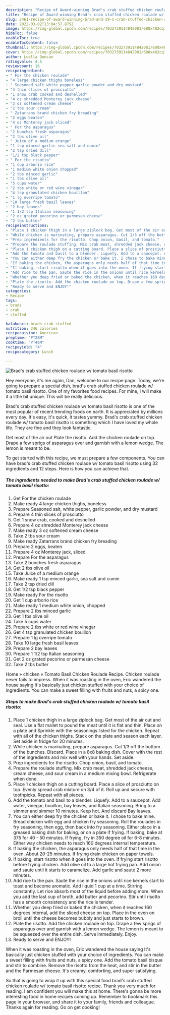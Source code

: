 ```yaml
---
description: "Recipe of Award-winning Brad's crab stuffed chicken roulade w/ tomato basil risotto"
title: "Recipe of Award-winning Brad's crab stuffed chicken roulade w/ tomato basil risotto"
slug: 2461-recipe-of-award-winning-brad-and-39-s-crab-stuffed-chicken-roulade-w-tomato-basil-risotto
date: 2022-03-02T13:04:57.879Z
image: https://img-global.cpcdn.com/recipes/7032739114842081/680x482cq70/brads-crab-stuffed-chicken-roulade-w-tomato-basil-risotto-recipe-main-photo.jpg
hideToc: false
enableToc: true
enableTocContent: false
thumbnail: https://img-global.cpcdn.com/recipes/7032739114842081/680x482cq70/brads-crab-stuffed-chicken-roulade-w-tomato-basil-risotto-recipe-main-photo.jpg
cover: https://img-global.cpcdn.com/recipes/7032739114842081/680x482cq70/brads-crab-stuffed-chicken-roulade-w-tomato-basil-risotto-recipe-main-photo.jpg
author: Luella Duncan
ratingvalue: 4.5
reviewcount: 16
recipeingredient:
- " For the chicken roulade"
- "4 large chicken thighs boneless"
- " Seasoned salt white pepper garlic powder and dry mustard"
- "4 thin slices of prosciutto"
- "1 snow crab cooked and deshelled"
- "4 oz shredded Monterey jack cheese"
- "3 oz softened cream cheese"
- "2 tbs sour cream"
- " Zatarrans brand chicken fry breading"
- "2 eggs beaten"
- "4 oz Monterey jack sliced"
- " For the asparagus"
- "2 bunches fresh asparagus"
- "2 tbs olive oil"
- " Juice of a medium orange"
- "1 tsp minced garlic sea salt and cumin"
- "2 tsp dried dill"
- "1/2 tsp black pepper"
- " For the risotto"
- "1 cup arborio rice"
- "1 medium white onion chopped"
- "2 tbs minced garlic"
- "1 tbs olive oil"
- "5 cups water"
- "2 tbs white or red wine vinegar"
- "4 tsp granulated chicken bouillon"
- "1 lg overripe tomato"
- "10 large fresh basil leaves"
- "2 bay leaves"
- "1 1/2 tsp Italian seasoning"
- "2 oz grated pecorino or parmesan cheese"
- "2 tbs butter"
recipeinstructions:
- "Place 1 chicken thigh in a large ziplock bag. Get most of the air out and seal. Use a flat mallet to pound the meat until it is flat and thin. Place on a plate and Sprinkle with the seasonings listed for the chicken. Repeat with all of the chicken thighs. Stack on the plate and season each layer. Set aside in fridge for 20 minutes."
- "While chicken is marinating, prepare asparagus. Cut 1/3 off the bottom of the bunches. Discard. Place in a 8x8 baking dish. Cover with the rest of the ingredients and mix well with your hands. Set aside."
- "Prep ingredients for the risotto. Chop onion, basil, and tomato."
- "Prepare the roulade stuffing. Mix crab meat, shredded jack cheese, cream cheese, and sour cream in a medium mixing bowl. Refrigerate when done."
- "Place 1 chicken thigh on a cutting board. Place a slice of prosciutto on top. Evenly spread crab mixture on 3/4 of it. Roll up and secure with toothpicks. Repeat with all pieces."
- "Add the tomato and basil to a blender. Liquefy. Add to a saucepot. Add water, vinegar, bouillon, bay leaves, and Italian seasoning. Bring to a simmer and simmer 10 minutes. Keep hot. And discard Bay leaves."
- "You can either deep fry the chicken or bake it. I chose to bake mine. Bread chicken with egg and chicken fry seasoning. Roll the roulades in fry seasoning, then egg, then back into fry seasoning. Either place in a greased baking dish for baking, or on a plate if frying. If baking, bake at 375 for 40 - 50 minutes. If frying, fry in 350 degree oil for 6-8 minutes. Either way chicken needs to reach 160 degrees internal temperature."
- "If baking the chicken, the asparagus only needs half of that time in the oven. About 20-25 minutes. If frying drain chicken on paper towels."
- "If baking, start risotto when it goes into the oven. If frying start risotto before frying chicken. Add olive oil to a large hot frying pan. Add onion and saute until it starts to caramelize. Add garlic and saute 2 more minutes."
- "Add rice to the pan. Saute the rice in the onions until rice kernels start to toast and become aromatic. Add liquid 1 cup at a time. Stirring constantly. Let rice absorb most of the liquid before adding more. When you add the last cup of broth, add butter and pecorino. Stir until risotto has a smooth consistency and the rice is tender."
- "Whether you deep fried or baked the chicken, when it reaches 160 degrees internal, add the sliced cheese on top. Place in the oven on broil until the cheese becomes bubbly and just starts to brown."
- "Plate the risotto. Add the chicken roulade on top. Drape a few sprigs of asparagus over and garnish with a lemon wedge. The lemon is meant to be squeezed over the entire dish. Serve immediately. Enjoy."
- "Ready to serve and ENJOY!"
categories:
- Recipe
tags:
- brads
- crab
- stuffed

katakunci: brads crab stuffed 
nutrition: 246 calories
recipecuisine: American
preptime: "PT28M"
cooktime: "PT46M"
recipeyield: "4"
recipecategory: Lunch

---
```



![Brad&#39;s crab stuffed chicken roulade w/ tomato basil risotto](https://img-global.cpcdn.com/recipes/7032739114842081/680x482cq70/brads-crab-stuffed-chicken-roulade-w-tomato-basil-risotto-recipe-main-photo.jpg)

Hey everyone, it's me again, Dan, welcome to our recipe page. Today, we're going to prepare a special dish, brad&#39;s crab stuffed chicken roulade w/ tomato basil risotto. One of my favorites food recipes. For mine, I will make it a little bit unique. This will be really delicious.

Brad&#39;s crab stuffed chicken roulade w/ tomato basil risotto is one of the most popular of recent trending foods on earth. It is appreciated by millions every day. It's easy, it's quick, it tastes yummy. Brad&#39;s crab stuffed chicken roulade w/ tomato basil risotto is something which I have loved my whole life. They are fine and they look fantastic.

Get most of the air out Plate the risotto. Add the chicken roulade on top. Drape a few sprigs of asparagus over and garnish with a lemon wedge. The lemon is meant to be.


To get started with this recipe, we must prepare a few components. You can have brad&#39;s crab stuffed chicken roulade w/ tomato basil risotto using 32 ingredients and 12 steps. Here is how you can achieve that.

<!--inarticleads1-->

##### The ingredients needed to make Brad&#39;s crab stuffed chicken roulade w/ tomato basil risotto:

1. Get  For the chicken roulade
1. Make ready 4 large chicken thighs, boneless
1. Prepare  Seasoned salt, white pepper, garlic powder, and dry mustard
1. Prepare 4 thin slices of prosciutto
1. Get 1 snow crab, cooked and deshelled
1. Prepare 4 oz shredded Monterey jack cheese
1. Make ready 3 oz softened cream cheese
1. Take 2 tbs sour cream
1. Make ready  Zatarrans brand chicken fry breading
1. Prepare 2 eggs, beaten
1. Prepare 4 oz Monterey jack, sliced
1. Prepare  For the asparagus
1. Take 2 bunches fresh asparagus
1. Get 2 tbs olive oil
1. Take  Juice of a medium orange
1. Make ready 1 tsp minced garlic, sea salt and cumin
1. Take 2 tsp dried dill
1. Get 1/2 tsp black pepper
1. Make ready  For the risotto
1. Get 1 cup arborio rice
1. Make ready 1 medium white onion, chopped
1. Prepare 2 tbs minced garlic
1. Get 1 tbs olive oil
1. Take 5 cups water
1. Prepare 2 tbs white or red wine vinegar
1. Get 4 tsp granulated chicken bouillon
1. Prepare 1 lg overripe tomato
1. Take 10 large fresh basil leaves
1. Prepare 2 bay leaves
1. Prepare 1 1/2 tsp Italian seasoning
1. Get 2 oz grated pecorino or parmesan cheese
1. Take 2 tbs butter


Home » chicken » Tomato Basil Chicken Roulade Recipe. Chicken roulade never fails to impress. When it was roasting in the oven, Eric wandered the house saying It&#39;s basically just chicken stuffed with your choice of ingredients. You can make a sweet filling with fruits and nuts, a spicy one. 

<!--inarticleads2-->

##### Steps to make Brad&#39;s crab stuffed chicken roulade w/ tomato basil risotto:

1. Place 1 chicken thigh in a large ziplock bag. Get most of the air out and seal. Use a flat mallet to pound the meat until it is flat and thin. Place on a plate and Sprinkle with the seasonings listed for the chicken. Repeat with all of the chicken thighs. Stack on the plate and season each layer. Set aside in fridge for 20 minutes.
1. While chicken is marinating, prepare asparagus. Cut 1/3 off the bottom of the bunches. Discard. Place in a 8x8 baking dish. Cover with the rest of the ingredients and mix well with your hands. Set aside.
1. Prep ingredients for the risotto. Chop onion, basil, and tomato.
1. Prepare the roulade stuffing. Mix crab meat, shredded jack cheese, cream cheese, and sour cream in a medium mixing bowl. Refrigerate when done.
1. Place 1 chicken thigh on a cutting board. Place a slice of prosciutto on top. Evenly spread crab mixture on 3/4 of it. Roll up and secure with toothpicks. Repeat with all pieces.
1. Add the tomato and basil to a blender. Liquefy. Add to a saucepot. Add water, vinegar, bouillon, bay leaves, and Italian seasoning. Bring to a simmer and simmer 10 minutes. Keep hot. And discard Bay leaves.
1. You can either deep fry the chicken or bake it. I chose to bake mine. Bread chicken with egg and chicken fry seasoning. Roll the roulades in fry seasoning, then egg, then back into fry seasoning. Either place in a greased baking dish for baking, or on a plate if frying. If baking, bake at 375 for 40 - 50 minutes. If frying, fry in 350 degree oil for 6-8 minutes. Either way chicken needs to reach 160 degrees internal temperature.
1. If baking the chicken, the asparagus only needs half of that time in the oven. About 20-25 minutes. If frying drain chicken on paper towels.
1. If baking, start risotto when it goes into the oven. If frying start risotto before frying chicken. Add olive oil to a large hot frying pan. Add onion and saute until it starts to caramelize. Add garlic and saute 2 more minutes.
1. Add rice to the pan. Saute the rice in the onions until rice kernels start to toast and become aromatic. Add liquid 1 cup at a time. Stirring constantly. Let rice absorb most of the liquid before adding more. When you add the last cup of broth, add butter and pecorino. Stir until risotto has a smooth consistency and the rice is tender.
1. Whether you deep fried or baked the chicken, when it reaches 160 degrees internal, add the sliced cheese on top. Place in the oven on broil until the cheese becomes bubbly and just starts to brown.
1. Plate the risotto. Add the chicken roulade on top. Drape a few sprigs of asparagus over and garnish with a lemon wedge. The lemon is meant to be squeezed over the entire dish. Serve immediately. Enjoy.
1. Ready to serve and ENJOY!

When it was roasting in the oven, Eric wandered the house saying It&#39;s basically just chicken stuffed with your choice of ingredients. You can make a sweet filling with fruits and nuts, a spicy one. Add the tomato basil bisque and stir to combine. Remove the risotto from the heat, and stir in the butter and the Parmesan cheese. It&#39;s creamy, comforting, and super satisfying. 

So that is going to wrap it up with this special food brad&#39;s crab stuffed chicken roulade w/ tomato basil risotto recipe. Thank you very much for reading. I am confident you will make this at home. There's gonna be more interesting food in home recipes coming up. Remember to bookmark this page in your browser, and share it to your family, friends and colleague. Thanks again for reading. Go on get cooking!
